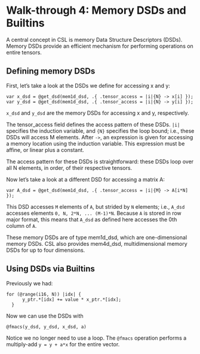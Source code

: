 # Walk-through 4: Memory DSDs and Builtins

A central concept in CSL is memory Data Structure Descriptors (DSDs). Memory DSDs provide an efficient mechanism for performing operations on entire tensors.

## Defining memory DSDs

First, let’s take a look at the DSDs we define for accessing x and y:

```
var x_dsd = @get_dsd(mem1d_dsd, .{ .tensor_access = |i|{N} -> x[i] });
var y_dsd = @get_dsd(mem1d_dsd, .{ .tensor_access = |i|{N} -> y[i] });
```

`x_dsd` and `y_dsd` are the memory DSDs for accessing x and y, respectively.

The tensor_access field defines the access pattern of these DSDs. `|i|` specifies the induction variable, and `{N}` specifies the loop bound; i.e., these DSDs will access M elements. After `->`, an expression is given for accessing a memory location using the induction variable. This expression must be affine, or linear plus a constant.

The access pattern for these DSDs is straightforward: these DSDs loop over all N elements, in order, of their respective tensors.

Now let’s take a look at a different DSD for accessing a matrix A:

```
var A_dsd = @get_dsd(mem1d_dsd, .{ .tensor_access = |i|{M} -> A[i*N] });
```

This DSD accesses `M` elements of `A`, but strided by `N` elements; i.e., `A_dsd` accesses elements `0, N, 2*N, ... (M-1)*N`. Because `A` is stored in row major format, this means that `A_dsd` as defined here accesses the 0th column of `A`.

These memory DSDs are of type mem1d_dsd, which are one-dimensional memory DSDs. CSL also provides mem4d_dsd, multidimensional memory DSDs for up to four dimensions.

## Using DSDs via Builtins

Previously we had:

```
for (@range(i16, N)) |idx| {
      y_ptr.*[idx] += value * x_ptr.*[idx];
  }
```

Now we can use the DSDs with 
```
@fmacs(y_dsd, y_dsd, x_dsd, a)
```

Notice we no longer need to use a loop. The `@fmacs` operation performs a multiply-add `y = y + a*x` for the entire vector.